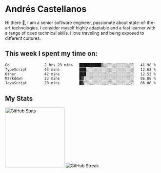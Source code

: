 # Andrés Castellanos

Hi there 👋, I am a senior software engineer, passionate about state-of-the-art technologies. I consider myself highly adaptable and a fast learner with a range of deep technical skills. I love traveling and being exposed to different cultures.

## This week I spent my time on:

<!--START_SECTION:waka-->

```txt
Go                2 hrs 23 mins   ██████████▒░░░░░░░░░░░░░░   41.98 %
TypeScript        43 mins         ███░░░░░░░░░░░░░░░░░░░░░░   12.63 %
Other             42 mins         ███░░░░░░░░░░░░░░░░░░░░░░   12.52 %
Markdown          23 mins         █▓░░░░░░░░░░░░░░░░░░░░░░░   06.88 %
JavaScript        20 mins         █▓░░░░░░░░░░░░░░░░░░░░░░░   06.00 %
```

<!--END_SECTION:waka-->

## My Stats

<img height="195" src="https://github-readme-stats.vercel.app/api?username=andrescv&show_icons=true&theme=onedark&hide_border=true&card_width=495" alt="GitHub Stats" />

<img src="https://streak-stats.demolab.com?user=andrescv&theme=one-dark-pro&hide_border=true" alt="GitHub Streak" />
